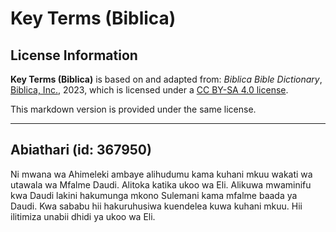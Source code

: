 # Key Terms (Biblica)

## License Information

**Key Terms (Biblica)** is based on and adapted from: _Biblica Bible Dictionary_, [Biblica, Inc.](https://www.biblica.com/), 2023, which is licensed under a [CC BY-SA 4.0 license](https://creativecommons.org/licenses/by-sa/4.0/legalcode.en).

This markdown version is provided under the same license.



--------------------------------

## Abiathari (id: 367950)

Ni mwana wa Ahimeleki ambaye alihudumu kama kuhani mkuu wakati wa utawala wa Mfalme Daudi. Alitoka katika ukoo wa Eli. Alikuwa mwaminifu kwa Daudi lakini hakumunga mkono Sulemani kama mfalme baada ya Daudi. Kwa sababu hii hakuruhusiwa kuendelea kuwa kuhani mkuu. Hii ilitimiza unabii dhidi ya ukoo wa Eli.


